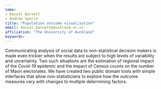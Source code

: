 ```yaml
---
name:
- Daniel Barnett
- Andrew Sporle
title: "Population outcome visualisation"
email: daniel.barnett@auckland.ac.nz
affiliation: "The University of Auckland"
keywords:
---
```


Communicating analysis of social data to non-statistical decision makers is made even trickier when the results are subject to high levels of variability and uncertainty. Two such situations are the estimation of regional impact of the Covid-19 epidemic and the impact of Census counts on the number of Maori electorates. We have created two public domain tools with simple interfaces that allow non-statisticians to explore how the outcome measures vary with changes to multiple determining factors.
